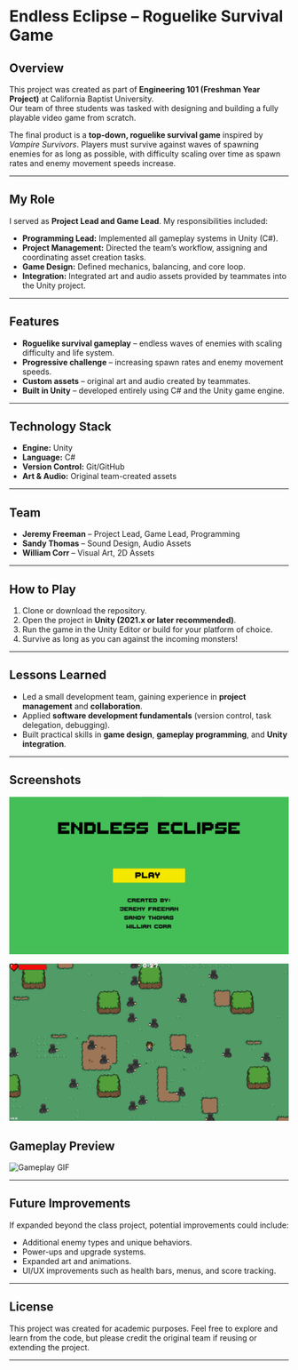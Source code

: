 # Endless Eclipse – Roguelike Survival Game

## Overview  
This project was created as part of **Engineering 101 (Freshman Year Project)** at California Baptist University.  
Our team of three students was tasked with designing and building a fully playable video game from scratch.  

The final product is a **top-down, roguelike survival game** inspired by *Vampire Survivors*. Players must survive against waves of spawning enemies for as long as possible, with difficulty scaling over time as spawn rates and enemy movement speeds increase.

---

## My Role  
I served as **Project Lead and Game Lead**. My responsibilities included:  
- **Programming Lead:** Implemented all gameplay systems in Unity (C#).  
- **Project Management:** Directed the team’s workflow, assigning and coordinating asset creation tasks.  
- **Game Design:** Defined mechanics, balancing, and core loop.  
- **Integration:** Integrated art and audio assets provided by teammates into the Unity project.  

---

## Features  
- **Roguelike survival gameplay** – endless waves of enemies with scaling difficulty and life system.  
- **Progressive challenge** – increasing spawn rates and enemy movement speeds.  
- **Custom assets** – original art and audio created by teammates.  
- **Built in Unity** – developed entirely using C# and the Unity game engine.  

---

## Technology Stack  
- **Engine:** Unity  
- **Language:** C#  
- **Version Control:** Git/GitHub  
- **Art & Audio:** Original team-created assets  

---

## Team  
- **Jeremy Freeman** – Project Lead, Game Lead, Programming  
- **Sandy Thomas** – Sound Design, Audio Assets  
- **William Corr** – Visual Art, 2D Assets  

---

## How to Play  
1. Clone or download the repository.  
2. Open the project in **Unity (2021.x or later recommended)**.  
3. Run the game in the Unity Editor or build for your platform of choice.  
4. Survive as long as you can against the incoming monsters!  

---

## Lessons Learned  
- Led a small development team, gaining experience in **project management** and **collaboration**.  
- Applied **software development fundamentals** (version control, task delegation, debugging).  
- Built practical skills in **game design**, **gameplay programming**, and **Unity integration**.  

---

## Screenshots

![Main Menu](docs/screenshots/menu.png)

![Gameplay Screenshot First Level](docs/screenshots/Level1.png)


## Gameplay Preview

![Gameplay GIF](docs/screenshots/gameplay2.gif)

---

## Future Improvements  
If expanded beyond the class project, potential improvements could include:  
- Additional enemy types and unique behaviors.  
- Power-ups and upgrade systems.  
- Expanded art and animations.  
- UI/UX improvements such as health bars, menus, and score tracking.  

---

## License  
This project was created for academic purposes. Feel free to explore and learn from the code, but please credit the original team if reusing or extending the project.  

---
